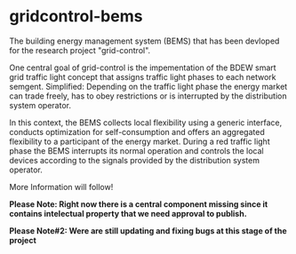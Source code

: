 # gridcontrol-bems
The building energy management system (BEMS) that has been devloped for the research project "grid-control". 


One central goal of grid-control is the impementation of the BDEW smart grid traffic light concept that assigns traffic light phases to each network semgent.
Simplified: Depending on the traffic light phase the energy market can trade freely, has to obey restrictions or is interrupted by the distribution system operator.

In this context, the BEMS collects local flexibility using a generic interface, conducts optimization for self-consumption and offers an aggregated flexibility to a participant of the energy market.
During a red traffic light phase the BEMS interrupts its normal operation and controls the local devices according to the signals provided by the distribution system operator.

More Information will follow!


__Please Note:
Right now there is a central component missing since it contains intelectual property that we need approval to publish.__

__Please Note#2:
Were are still updating and fixing bugs at this stage of the project__